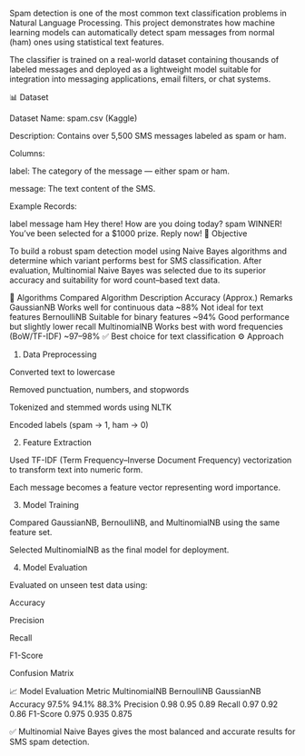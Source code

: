 Spam detection is one of the most common text classification problems in Natural Language Processing.
This project demonstrates how machine learning models can automatically detect spam messages from normal (ham) ones using statistical text features.

The classifier is trained on a real-world dataset containing thousands of labeled messages and deployed as a lightweight model suitable for integration into messaging applications, email filters, or chat systems.

📊 Dataset

Dataset Name: spam.csv (Kaggle)

Description: Contains over 5,500 SMS messages labeled as spam or ham.

Columns:

label: The category of the message — either spam or ham.

message: The text content of the SMS.

Example Records:

label	message
ham	Hey there! How are you doing today?
spam	WINNER! You’ve been selected for a $1000 prize. Reply now!
🎯 Objective

To build a robust spam detection model using Naive Bayes algorithms and determine which variant performs best for SMS classification.
After evaluation, Multinomial Naive Bayes was selected due to its superior accuracy and suitability for word count–based text data.

🧩 Algorithms Compared
Algorithm	Description	Accuracy (Approx.)	Remarks
GaussianNB	Works well for continuous data	~88%	Not ideal for text features
BernoulliNB	Suitable for binary features	~94%	Good performance but slightly lower recall
MultinomialNB	Works best with word frequencies (BoW/TF-IDF)	~97–98%	✅ Best choice for text classification
⚙️ Approach
1. Data Preprocessing

Converted text to lowercase

Removed punctuation, numbers, and stopwords

Tokenized and stemmed words using NLTK

Encoded labels (spam → 1, ham → 0)

2. Feature Extraction

Used TF-IDF (Term Frequency–Inverse Document Frequency) vectorization to transform text into numeric form.

Each message becomes a feature vector representing word importance.

3. Model Training

Compared GaussianNB, BernoulliNB, and MultinomialNB using the same feature set.

Selected MultinomialNB as the final model for deployment.

4. Model Evaluation

Evaluated on unseen test data using:

Accuracy

Precision

Recall

F1-Score

Confusion Matrix

📈 Model Evaluation
Metric	MultinomialNB	BernoulliNB	GaussianNB
Accuracy	97.5%	94.1%	88.3%
Precision	0.98	0.95	0.89
Recall	0.97	0.92	0.86
F1-Score	0.975	0.935	0.875

✅ Multinomial Naive Bayes gives the most balanced and accurate results for SMS spam detection.
